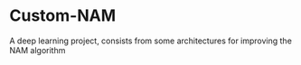 # Custom-NAM
A deep learning project, consists from some architectures for improving the NAM algorithm
